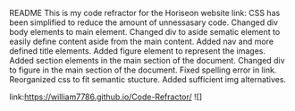 README
This is my code refractor for the Horiseon website
link:
CSS has been simplified to reduce the amount of unnessasary code.
Changed div body elements to main element.
Changed div to aside sematic element to easily define content aside from the main content.
Added nav and more defined title elements.
Added figure element to represent the images.
Added section elements in the main section of the document.
Changed div to figure in the main section of the document.
Fixed spelling error in link.
Reorganized css to fit semantic stucture.
Added sufficient img alternatives.

link:https://william7786.github.io/Code-Refractor/
![]